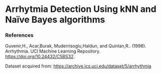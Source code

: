# Arrhytmia Detection Using kNN and Naïve Bayes algorithms

### References
Guvenir,H., Acar,Burak, Muderrisoglu,Haldun, and Quinlan,R.. (1998). Arrhythmia. UCI Machine Learning Repository. https://doi.org/10.24432/C5BS32. 

Dataset acquired from: https://archive.ics.uci.edu/dataset/5/arrhythmia 

